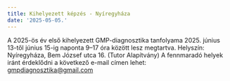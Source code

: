 ```yaml
---
title: Kihelyezett képzés - Nyíregyháza
date: '2025-05-05.'
---
```

A 2025-ös év első kihelyezett GMP-diagnosztika tanfolyama 2025. június 13-től június 15-ig naponta 9–17 óra között lesz megtartva.
Helyszín: Nyíregyháza, Bem József utca 16. (Tutor Alapítvány)
A fennmaradó helyek iránt érdeklődni a következő e-mail címen lehet: gmpdiagnosztika@gmail.com
